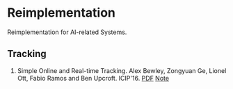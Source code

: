 # Reimplementation
Reimplementation for AI-related Systems.
## Tracking
1. Simple Online and Real-time Tracking. Alex Bewley, Zongyuan Ge, Lionel Ott, Fabio Ramos and Ben Upcroft. ICIP'16. [PDF](https://arxiv.org/abs/1602.00763) [Note](https://jasonnlp.wordpress.com/2019/07/19/simple-online-and-real-time-tracking-icip16/) 
